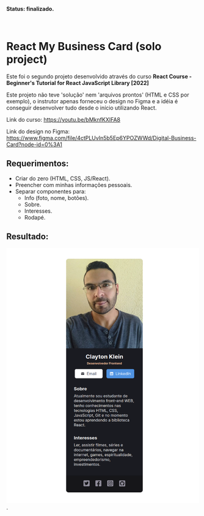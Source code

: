 **Status: finalizado.**
<br>
<br>
<br>

# React My Business Card (solo project)

Este foi o segundo projeto desenvolvido através do curso **React Course - Beginner's Tutorial for React JavaScript Library [2022]**

Este projeto não teve 'solução' nem 'arquivos prontos' (HTML e CSS por exemplo), o instrutor apenas forneceu o design no Figma e a idéia é conseguir desenvolver tudo desde o início utilizando React.

Link do curso:
https://youtu.be/bMknfKXIFA8

Link do design no Figma:
https://www.figma.com/file/4ctPLUvIn5b5Ep6YPOZWWd/Digital-Business-Card?node-id=0%3A1

## Requerimentos:

- Criar do zero (HTML, CSS, JS/React).
- Preencher com minhas informações pessoais.
- Separar componentes para:
  - Info (foto, nome, botões).
  - Sobre.
  - Interesses.
  - Rodapé.

## Resultado:
![screenshot do projeto 'meu cartão de visistas'](./react-my-business-card.png).
